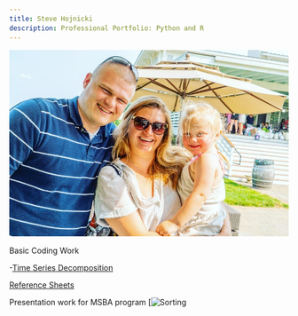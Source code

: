 ```yaml
---
title: Steve Hojnicki 
description: Professional Portfolio: Python and R
---
```


![My Picture](/pics/family.jpg)

Basic Coding Work

-[Time Series Decomposition](/timeseries/index.md)


[Reference Sheets](https://github.com/Hojnicki/cheatsheets)


Presentation work for MSBA program
[![Sorting](https://youtu.be/apOBmeJkpdI)
